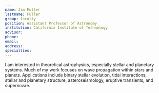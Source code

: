 ```yaml
---
name: Jim Fuller
lastname: Fuller
group: faculty
position: Assistant Professor of Astronomy
institution: California Institute of Technology
advisor:
phone:
email:
address:
specialties:
---
```


I am interested in theoretical astrophysics, especially stellar and planetary systems. Much of my
work focuses on wave propagation within stars and planets. Applications include binary stellar
evolution, tidal interactions, stellar and planetary structure, asteroseismology, eruptive
transients, and supernovae.
